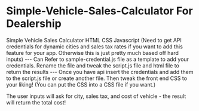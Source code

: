 # Simple-Vehicle-Sales-Calculator For Dealership
Simple Vehicle Sales Calculator HTML CSS Javascript
(Need to get API credentials for dynamic cities and sales tax rates if you want to add this feature for your app. Otherwise this is just pretty much based off hard inputs)
--- Can Refer to sample-credential.js file as a template to add your credentials. Rename the file and tweak the script.js file and html file to return the results ---
Once you have api insert the credentials and add them to the script.js file or create another file. 
Then tweak the front end CSS to your liking!
(You can put the CSS into a CSS file if you want.)

The user inputs will ask for city, sales tax, and cost of vehicle - the result will return the total cost!

